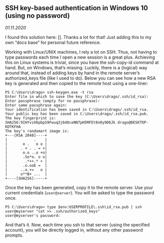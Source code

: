 ## SSH key-based authentication in Windows 10 (using no password)

*01.11.2020*

I found this solution here: []. Thanks a lot for that! Just adding this to my own “docs base” for personal future reference.

Working with Linux/UNIX machines, I rely a lot on SSH. Thus, not having to type passwords each time I open a new session is a great plus. Achieving this on Linux systems is trivial, since you have the ssh-copy-id command at hand. But, on Windows, that’s missing. Luckily, there is a (logical) way around that, instead of adding keys by hand in the remote server’s authorized_keys file (like I used to do). Below you can see how a new RSA key is generated and then copied to the remote host using a one-liner:
```
PS C:\Users\drago> ssh-keygen.exe -t rsa
Enter file in which to save the key (C:\Users\drago/.ssh/id_rsa):
Enter passphrase (empty for no passphrase):
Enter same passphrase again:
Your identification has been saved in C:\Users\drago/.ssh/id_rsa.
Your public key has been saved in C:\Users\drago/.ssh/id_rsa.pub.
The key fingerprint is:
SHA256:9IHYvsX6pbpS9Fwuq3j648ceNN7pH5MFEt8n0y9O6Jk drago@DESKTOP-KDTKFHA
The key's randomart image is:
+---[RSA 2048]----+
|            .    |
|       o .   o o |
|      . + . . = +|
|       o.o ..o +o|
|       .So*o. o o|
|        .*++.* + |
|       .o.ooE =  |
|      ..o.+=   o |
|      o**B+ ...  |
+----[SHA256]-----+
```
Once the key has been generated, copy it to the remote server. Use your current credentials (```user@server```). You will be asked to type the password once.
```
PS C:\Users\drago> type $env:USERPROFILE\.ssh\id_rsa.pub | ssh user@myserver "cat >> .ssh/authorized_keys"
user@myserver's password:
```
And that’s it. Now, each time you ssh to that server (using the specified account), you will be directly logged in, without any other password prompts.